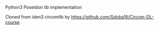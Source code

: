 Python3 Poseidon lib implementation

Cloned from iden3 circomlib by https://github.com/Sdoba16/Circom-DL-course.

